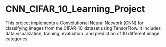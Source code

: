 # CNN_CIFAR_10_Learning_Project
This project implements a Convolutional Neural Network (CNN) for classifying images from the CIFAR-10 dataset using TensorFlow. It includes data visualization, training, evaluation, and prediction of 10 different image categories
